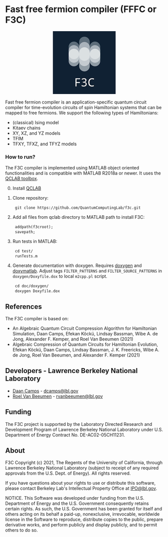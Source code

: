 # Fast free fermion compiler (FFFC or F3C)

<p align="center"><img src="doc/doxygen/F3C.png?raw=true" /></p>

Fast free fermion compiler is an application-specific quantum circuit compiler for
time-evolution circuits of spin Hamiltonian systems that can be mapped to free fermions.
We support the following types of Hamiltonians:
- (classical) Ising model
- Kitaev chains
- XY, XZ, and YZ models
- TFIM 
- TFXY, TFXZ, and TFYZ models


### How to run? ###

The F3C compiler is implemented using MATLAB object oriented functionalities
and is compatible with MATLAB R2018a or newer. It uses the 
[QCLAB toolbox](https://github.com/QuantumComputingLab/qclab).

0. Install [QCLAB](https://github.com/QuantumComputingLab/qclab)

1. Clone repository:

        git clone https://github.com/QuantumComputingLab/f3c.git

2. Add all files from qclab directory to MATLAB path to install F3C:

		addpath(f3croot);
		savepath;

3. Run tests in MATLAB:
		
		cd test/
		runTests.m
 
4. Generate documentation with doxygen. Requires [doxygen](https://www.doxygen.nl/index.html) and [doxymatlab](https://github.com/simgunz/doxymatlab). Adjust tags `FILTER_PATTERNS` and `FILTER_SOURCE_PATTERNS`  in `doxygen/Doxyfile.dox` to local `m2cpp.pl` script.
	
		cd doc/doxygen/
		doxygen Doxyfile.dox


## References
The F3C compiler is based on:
- An Algebraic Quantum Circuit Compression Algorithm for Hamiltonian Simulation, Daan Camps, 
Efekan K&ouml;ck&uuml;, Lindsay Bassman, Wibe A. de Jong, Alexander F. Kemper, and 
Roel Van Beeumen (2021) 
- Algebraic Compression of Quantum Circuits for Hamiltonian Evolution, Efekan K&ouml;ck&uuml;,
Daan Camps, Lindsay Bassman, J. K. Freericks, Wibe A. de Jong, Roel Van Beeumen, and 
Alexander F. Kemper (2021) 

## Developers - Lawrence Berkeley National Laboratory
- [Daan Camps](http://campsd.github.io/) - dcamps@lbl.gov
- [Roel Van Beeumen](http://www.roelvanbeeumen.be/) - rvanbeeumen@lbl.gov


## Funding
The F3C project is supported by the Laboratory Directed Research and
Development Program of Lawrence Berkeley National Laboratory under U.S.
Department of Energy Contract No. DE-AC02-05CH11231.

## About
F3C Copyright (c) 2021, The Regents of the University of California,
through Lawrence Berkeley National Laboratory (subject to receipt of
any required approvals from the U.S. Dept. of Energy). All rights 
reserved.

If you have questions about your rights to use or distribute this software,
please contact Berkeley Lab's Intellectual Property Office at
IPO@lbl.gov.

NOTICE.  This Software was developed under funding from the U.S. Department
of Energy and the U.S. Government consequently retains certain rights.  As
such, the U.S. Government has been granted for itself and others acting on
its behalf a paid-up, nonexclusive, irrevocable, worldwide license in the
Software to reproduce, distribute copies to the public, prepare derivative 
works, and perform publicly and display publicly, and to permit others to do so.
